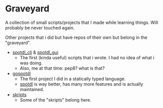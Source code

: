 # Graveyard

A collection of small scripts/projects that I made while learning things.
Will probably be never touched again.

Other projects that i did but have repos of their own but belong in the "graveyard".

- [spotdl_cli](https://github.com/s1as3r/spotdl_cli) & [spotdl_gui](https://github.com/s1as3r/spotdl_GUI)
  - The first (kinda useful) scripts that i wrote. I had no idea of what i was doing.
  - Also, me at that time: pep8? what is that?
- [gospotdl](https://github.com/s1as3r/gospotdl)
  - The first project I did in a statically typed language.
  - [spotdl](https://github.com/spotDL/spotify-downloader) is way better, has many more features and is actually maintained.
- [skripts](https://github.com/s1as3r/skripts)
  - Some of the "skripts" belong here.
